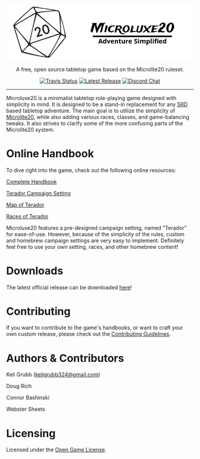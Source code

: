 <p align="center">
<a href="http://microluxe20.com"><img alt="Microluxe 20" src="src/static/logo.png" ></a>
</p>

<p align="center">
  A free, open source tabletop game based on the Microlite20 ruleset.
</p>

<p align="center">
  <a href="https://travis-ci.org/kgrubb/microluxe20"><img alt="Travis Status" src="https://travis-ci.org/kgrubb/microluxe20.svg"></a>
   <a href="https://github.com/kgrubb/microluxe20/releases/latest"><img alt="Latest Release" src="https://img.shields.io/github/release/kgrubb/microluxe20.svg"></a>
  <a href="https://discord.gg/fG36f6M"><img alt="Discord Chat" src="https://discordapp.com/api/guilds/278725721151504384/widget.png"></a>
</p>

---

Microluxe20 is a minimalist tabletop role-playing game designed with simplicity
in mind. It is designed to be a stand-in replacement for any
[SRD](https://en.wikipedia.org/wiki/System_Reference_Document) based tabletop
adventure. The main goal is to utilize the simplicity of
[Microlite20](http://microlite20.net/), while also adding various races,
classes, and game-balancing tweaks. It also strives to clarify some of the more
confusing parts of the Microlite20 system.

# Online Handbook

To dive right into the game, check out the following online resources:

[Complete Handbook](src/markdown/microluxe20_handbook.md)

[Terador Campaign Setting](src/markdown/microluxe20_lore.md)

[Map of Terador](https://raw.githubusercontent.com/kgrubb/microluxe20/master/map/Terador-complete.png)

[Races of Terador](src/markdown/microluxe20_races.md)

Microluxe20 features a pre-designed campaign setting, named "Terador" for
ease-of-use. However, because of the simplicity of the rules, custom and
homebrew campaign settings are very easy to implement. Definitely feel free to
use your own setting, races, and other homebrew content!

# Downloads

The latest official release can be downloaded
[here](https://github.com/kgrubb/microluxe20/releases/latest)!

# Contributing

If you want to contribute to the game's handbooks, or want to craft your own
custom release, please check out the [Contributing Guidelines](CONTRIBUTING.md).

# Authors & Contributors

Keli Grubb (<keligrubb324@gmail.com>)

Doug Rich

Connor Bashinski

Webster Sheets

# Licensing

Licensed under the [Open Game License](LICENSE).
